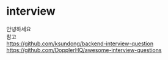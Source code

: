 # interview

안녕하세요  
참고  
https://github.com/ksundong/backend-interview-question  
https://github.com/DopplerHQ/awesome-interview-questions

